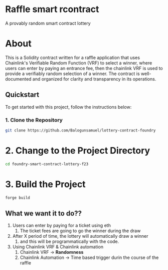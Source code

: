# Raffle smart rcontract

A provably random smart contract lottery

# About

This is a Solidity contract written for a raffle application that uses Chainlink's Verifiable Random Function (VRF) to select a winner, where users can enter by paying an entrance fee, then the chainlink VRF is used to provide a verifiably random selection of a winner. The contract is well-documented and organized for clarity and transparency in its operations.

## Quickstart

To get started with this project, follow the instructions below:

### 1. Clone the Repository

```bash
git clone https://github.com/Balogunsamuel/lottery-contract-foundry

```

# 2. Change to the Project Directory

```bash
cd foundry-smart-contract-lottery-f23

```

# 3. Build the Project

```bash
forge build

```

## What we want it to do??

1. Users can enter by paying for a ticket using eth
   1. The ticket fees are going to go the winner during the draw
2. After X period of time, the lottery will automatically draw a winner
   1. and this will be programmatically with the code.
3. Using Chainlink VRF & Chainlink automation
   1. Chainlink VRF -> **Randomness**
   2. Chainlink Automation -> Time based trigger durin the course of the raffle
